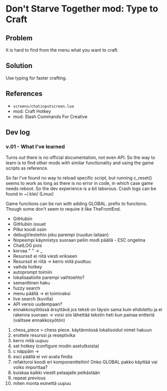 # Don't Starve Together mod: Type to Craft

## Problem
It is hard to find from the menu what you want to craft.

## Solution

Use typing for faster crafting.

## References
 - `screens/chatinputscreen.lua`
 - mod: Craft Hotkey
 - mod: Slash Commands For Creative

## Dev log

### v.01 - What I've learned
Turns out there is no official documentation, not even API. So the way to learn is to find other mods with similar functionality and using the game scripts as reference.

So far I've found no way to reload specific script, but running c_reset() seems to work as long as there is no error in code, in which case game needs reboot. So the dev experience is a bit laborous. Crash logs can be found in ~/.klei/ (Linux)

Game functions can be run with adding GLOBAL. prefix to functions. Though some don't seem to require it like TheFrontEnd.



- GitHubiin
- GitHubiin issuet
- Pilko koodi osiin
- debugViesteihin joku parempi (ruudun laitaan)
- Nopeempi käynnistys suoraan peliin modi päällä
*-* ESC ongelma
- ChatLOG pois
- korvaa " " -> _
- Resurssit ei riitä viesti erikseen
- Resurssit ei riitä -> kerro mitä puuttuu
- vaihda hotkey
- autoprompt toimiin
- lokalisaatiolle parempi vaihtoehto?
- semanttinen haku
- fuzzy search
- menu päällä -> ei toimivaksi
- live search (kuvilla)
- API versio uudempaan?
- ennakkosyötössä ärsyttävä jos teksti on täysin sama kuin ehdotettu ja ei rakenna suoraan -> voisi siis lähettää tekstin heti kun painaa entteriä (valitsee ennakkosyötön)

1. chess_piece > chess piece. käytännössä lokalisoidut nimet hakuun
2. erottele resurssi ja reseptivika
3. kerro mitä uupuu
4. set hotkey (configure modin asetutksista)
5. c näppäin ->
6. esci päällä ei voi avata findia
7. refaktoroi koodi eri komponentteihin! Onko GLOBAL pakko käyttää vai voiko importtaa?
8. kuiskaa kaikki viestit pelaajalle pelkästään
9. repeat previous
10. miten monta esinettä uupuu